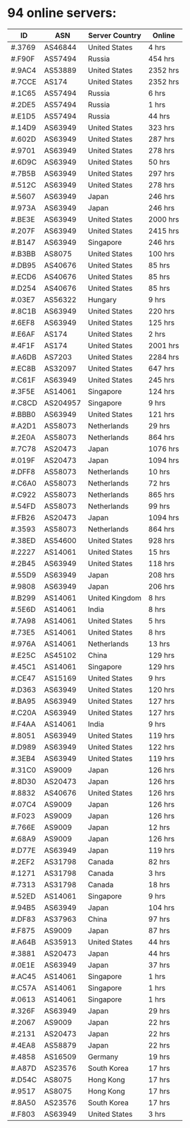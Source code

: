 # 94 online servers:

| ID | ASN | Server Country | Online |
| ------ | ------ | ------ | ------ |
| #.3769 | AS46844 | United States | 4 hrs |
| #.F90F | AS57494 | Russia | 454 hrs |
| #.9AC4 | AS53889 | United States | 2352 hrs |
| #.7CCE | AS174 | United States | 2352 hrs |
| #.1C65 | AS57494 | Russia | 6 hrs |
| #.2DE5 | AS57494 | Russia | 1 hrs |
| #.E1D5 | AS57494 | Russia | 44 hrs |
| #.14D9 | AS63949 | United States | 323 hrs |
| #.602D | AS63949 | United States | 287 hrs |
| #.9701 | AS63949 | United States | 278 hrs |
| #.6D9C | AS63949 | United States | 50 hrs |
| #.7B5B | AS63949 | United States | 297 hrs |
| #.512C | AS63949 | United States | 278 hrs |
| #.5607 | AS63949 | Japan | 246 hrs |
| #.973A | AS63949 | Japan | 246 hrs |
| #.BE3E | AS63949 | United States | 2000 hrs |
| #.207F | AS63949 | United States | 2415 hrs |
| #.B147 | AS63949 | Singapore | 246 hrs |
| #.B3BB | AS8075 | United States | 100 hrs |
| #.DB95 | AS40676 | United States | 85 hrs |
| #.ECD6 | AS40676 | United States | 85 hrs |
| #.D254 | AS40676 | United States | 85 hrs |
| #.03E7 | AS56322 | Hungary | 9 hrs |
| #.8C1B | AS63949 | United States | 220 hrs |
| #.6EF8 | AS63949 | United States | 125 hrs |
| #.E6AF | AS174 | United States | 2 hrs |
| #.4F1F | AS174 | United States | 2001 hrs |
| #.A6DB | AS7203 | United States | 2284 hrs |
| #.EC8B | AS32097 | United States | 647 hrs |
| #.C61F | AS63949 | United States | 245 hrs |
| #.3F5E | AS14061 | Singapore | 124 hrs |
| #.C8CD | AS204957 | Singapore | 9 hrs |
| #.BBB0 | AS63949 | United States | 121 hrs |
| #.A2D1 | AS58073 | Netherlands | 29 hrs |
| #.2E0A | AS58073 | Netherlands | 864 hrs |
| #.7C78 | AS20473 | Japan | 1076 hrs |
| #.019F | AS20473 | Japan | 1094 hrs |
| #.DFF8 | AS58073 | Netherlands | 10 hrs |
| #.C6A0 | AS58073 | Netherlands | 72 hrs |
| #.C922 | AS58073 | Netherlands | 865 hrs |
| #.54FD | AS58073 | Netherlands | 99 hrs |
| #.FB26 | AS20473 | Japan | 1094 hrs |
| #.3593 | AS58073 | Netherlands | 864 hrs |
| #.38ED | AS54600 | United States | 928 hrs |
| #.2227 | AS14061 | United States | 15 hrs |
| #.2B45 | AS63949 | United States | 118 hrs |
| #.55D9 | AS63949 | Japan | 208 hrs |
| #.9808 | AS63949 | Japan | 206 hrs |
| #.B299 | AS14061 | United Kingdom | 8 hrs |
| #.5E6D | AS14061 | India | 8 hrs |
| #.7A98 | AS14061 | United States | 5 hrs |
| #.73E5 | AS14061 | United States | 8 hrs |
| #.976A | AS14061 | Netherlands | 13 hrs |
| #.E25C | AS45102 | China | 129 hrs |
| #.45C1 | AS14061 | Singapore | 129 hrs |
| #.CE47 | AS15169 | United States | 9 hrs |
| #.D363 | AS63949 | United States | 120 hrs |
| #.BA95 | AS63949 | United States | 127 hrs |
| #.C20A | AS63949 | United States | 127 hrs |
| #.F4AA | AS14061 | India | 9 hrs |
| #.8051 | AS63949 | United States | 119 hrs |
| #.D989 | AS63949 | United States | 122 hrs |
| #.3EB4 | AS63949 | United States | 119 hrs |
| #.31C0 | AS9009 | Japan | 126 hrs |
| #.8D30 | AS20473 | Japan | 126 hrs |
| #.8832 | AS40676 | United States | 126 hrs |
| #.07C4 | AS9009 | Japan | 126 hrs |
| #.F023 | AS9009 | Japan | 126 hrs |
| #.766E | AS9009 | Japan | 12 hrs |
| #.68A9 | AS9009 | Japan | 126 hrs |
| #.D77E | AS63949 | Japan | 119 hrs |
| #.2EF2 | AS31798 | Canada | 82 hrs |
| #.1271 | AS31798 | Canada | 3 hrs |
| #.7313 | AS31798 | Canada | 18 hrs |
| #.52ED | AS14061 | Singapore | 9 hrs |
| #.94B5 | AS63949 | Japan | 104 hrs |
| #.DF83 | AS37963 | China | 97 hrs |
| #.F875 | AS9009 | Japan | 87 hrs |
| #.A64B | AS35913 | United States | 44 hrs |
| #.3881 | AS20473 | Japan | 44 hrs |
| #.0E1E | AS63949 | Japan | 37 hrs |
| #.AC45 | AS14061 | Singapore | 1 hrs |
| #.C57A | AS14061 | Singapore | 1 hrs |
| #.0613 | AS14061 | Singapore | 1 hrs |
| #.326F | AS63949 | Japan | 29 hrs |
| #.2067 | AS9009 | Japan | 22 hrs |
| #.2131 | AS20473 | Japan | 22 hrs |
| #.4EA8 | AS58879 | Japan | 22 hrs |
| #.4858 | AS16509 | Germany | 19 hrs |
| #.A87D | AS23576 | South Korea | 17 hrs |
| #.D54C | AS8075 | Hong Kong | 17 hrs |
| #.9517 | AS8075 | Hong Kong | 17 hrs |
| #.8A50 | AS23576 | South Korea | 17 hrs |
| #.F803 | AS63949 | United States | 3 hrs |

